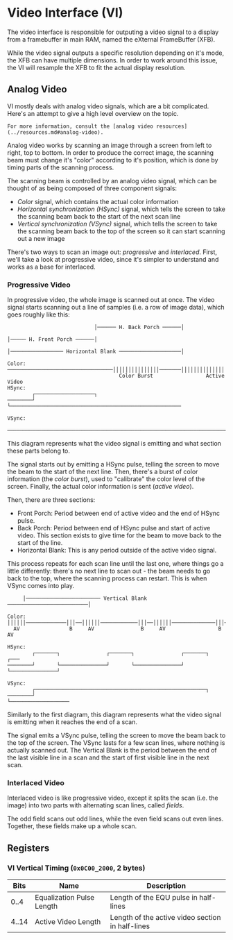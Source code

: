 # Video Interface (VI)

The video interface is responsible for outputing a video signal to a display from a framebuffer in
main RAM, named the eXternal FrameBuffer (XFB).

While the video signal outputs a specific resolution depending on it's mode, the XFB can have
multiple dimensions. In order to work around this issue, the VI will resample the XFB to fit the
actual display resolution.

## Analog Video

VI mostly deals with analog video signals, which are a bit complicated. Here's an attempt to give
a high level overview on the topic.

```admonish
For more information, consult the [analog video resources](../resources.md#analog-video).
```

Analog video works by scanning an image through a screen from left to right, top to bottom. In order
to produce the correct image, the scanning beam must change it's "color" according to it's position,
which is done by timing parts of the scanning process.

The scanning beam is controlled by an analog video signal, which can be thought of as being composed
of three component signals:

- _Color_ signal, which contains the actual color information
- _Horizontal synchronization (HSync)_ signal, which tells the screen to take the scanning beam back
  to the start of the next scan line
- _Vertical synchronization (VSync)_ signal, which tells the screen to take the scanning beam back to
  the top of the screen so it can start scanning out a new image

There's two ways to scan an image out: _progressive_ and _interlaced_. First, we'll take a look at
progressive video, since it's simpler to understand and works as a base for interlaced.

### Progressive Video

In progressive video, the whole image is scanned out at once. The video signal starts scanning out a
line of samples (i.e. a row of image data), which goes roughly like this:

```
                            │────── H. Back Porch ──────│

│───── H. Front Porch ──────│

│───────────────── Horizontal Blank ────────────────────│

Color:
──────────────────────────────────│││││││││││││││───────││││││││││││││││││││││││││││
                                    Color Burst                 Active Video
HSync:
        ┌───────────────────┐
────────┘                   └───────────────────────────────────────────────────────

VSync:

────────────────────────────────────────────────────────────────────────────────────
```

This diagram represents what the video signal is emitting and what section these parts belong to.

The signal starts out by emitting a HSync pulse, telling the screen to move the beam to the start of
the next line. Then, there's a burst of color information (the _color burst_), used to "calibrate"
the color level of the screen. Finally, the actual color information is sent (_active video_).

Then, there are three sections:

- Front Porch: Period between end of active video and the end of HSync pulse.
- Back Porch: Period between end of HSync pulse and start of active video. This section exists to
  give time for the beam to move back to the start of the line.
- Horizontal Blank: This is any period outside of the active video signal.

This process repeats for each scan line until the last one, where things go a little differently:
there's no next line to scan out - the beam needs to go back to the top, where the scanning process
can restart. This is when VSync comes into play.

```
     │──────────────────────── Vertical Blank ──────────────────────────│

Color:
││││││─────────────│││──││││││────────────│││──││││││──────────────│││──││││││──────
  AV                B     AV               B     AV                 B     AV

HSync:
        ┌───────┐               ┌───────┐               ┌───────┐               ┌───
────────┘       └───────────────┘       └───────────────┘       └───────────────┘

VSync:
        ┌───────────────────────────────────────────────────────┐
────────┘                                                       └───────────────────
```

Similarly to the first diagram, this diagram represents what the video signal is emitting when it
reaches the end of a scan.

The signal emits a VSync pulse, telling the screen to move the beam back to the top of the screen.
The VSync lasts for a few scan lines, where nothing is actually scanned out. The Vertical Blank is
the period between the end of the last visible line in a scan and the start of first visible line
in the next scan.

### Interlaced Video

Interlaced video is like progressive video, except it splits the scan (i.e. the image) into two parts
with alternating scan lines, called _fields_.

The odd field scans out odd lines, while the even field scans out even lines. Together, these fields
make up a whole scan.

## Registers

### VI Vertical Timing (`0x0C00_2000`, 2 bytes)

| Bits  | Name                      | Description                                      |
| ----- | ------------------------- | ------------------------------------------------ |
| 0..4  | Equalization Pulse Length | Length of the EQU pulse in half-lines            |
| 4..14 | Active Video Length       | Length of the active video section in half-lines |
